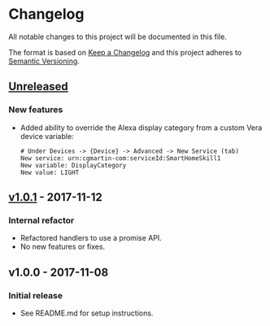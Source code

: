 # Changelog

All notable changes to this project will be documented in this file.

The format is based on [Keep a Changelog](http://keepachangelog.com/en/1.0.0/)
and this project adheres to [Semantic Versioning](http://semver.org/spec/v2.0.0.html).

## [Unreleased]
### New features
- Added ability to override the Alexa display category from a custom Vera device variable:
    ```
    # Under Devices -> {Device} -> Advanced -> New Service (tab)
    New service: urn:cgmartin-com:serviceId:SmartHomeSkill1
    New variable: DisplayCategory
    New value: LIGHT
    ```

## [v1.0.1] - 2017-11-12
### Internal refactor
- Refactored handlers to use a promise API.
- No new features or fixes.

## v1.0.0 - 2017-11-08
### Initial release
- See README.md for setup instructions.

[Unreleased]: https://github.com/olivierlacan/keep-a-changelog/compare/v1.0.1...HEAD
[v1.0.1]: https://github.com/cgmartin/custom-vera-skill/compare/v1.0.0...v1.0.1
